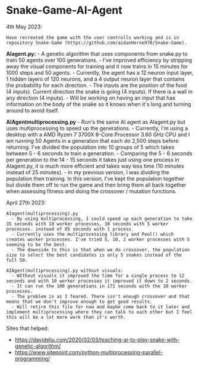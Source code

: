 # Snake-Game-AI-Agent

4th May 2023:

    Have recreated the game with the user controlls working and is in repository Snake-Game (https://github.com/aidanHorne978/Snake-Game).

 **AIagent.py:**
      - A genetic algorithm that uses components from snake.py to train 50 agents over 100 generations. 
      - I've improved efficiency by stripping away the visual components for training and it now trains in 15 minutes for 1000 steps and 50 agents.
      - Currently, the agent has a 12 neuron input layer, 1 hidden layers of 120 neurons, and a 4 output neuron layer that contains the probability for each direction.
      - The inputs are the position of the food (4 inputs). Current direction the snake is going (4 inputs). If there is a wall in any direction (4 inputs).
      - Will be working on having an input that has information on the body of the snake so it knows when it's long and turning around to avoid itself.
      
**AIAgentmultiprocessing.py**
      - Run's the same AI agent as AIagent.py but uses multiprocessing to speed up the generations.
      - Currently, I'm using a desktop with a AMD Ryzen 7 3700X 8-Core Processor 3.60 GHz CPU and I am running 50 Agents in a generation that each do 2,500 steps before returning. I've divided the population into 10 groups  of 5 which takes between 5 - 6 seconds to train a generation.
      - Comparing the 5 - 6 seconds per generation to the 14 - 15 seconds it takes just using one process in AIagent.py, it is much more efficient and takes way less time (10 minutes instead of 25 minutes).
      - In my previous version, I was dividing the population then training. In this version, I've kept the population together but divide them off to run the game and then bring them all back together when assessing fitness and doing the crossover / mutation functions.
      
April 27th 2023:

    AIagent(multiprocessing).py
      - By using multiprocessing, I could speed up each generation to take 35 seconds with 10 worker processes, 38 seconds with 5 worker processes. instead of 85 seconds with 1 process.
      - Currently uses the multiprocessing library and Pool() which creates worker processes. I've tried 5, 10, 2 worker processes with 5 seeming to be the best.
      - The downside to this is that when we do crossover, the population size to select the best candidates is only 5 snakes instead of the full 50.

    AIAgent(multiprocessing).py without visuals:
      - WIthout visuals it improved the time for a single process to 12 seconds and with 10 worker processes it improved it down to 2 seconds.
      - It can run the 100 generations in 171 seconds with the 10 worker processes.
      - The problem is as I feared. There isn't enough crossover and that means that we don't improve enough to get good results.
      - Will retire this file for now and maybe come back to it later and implement multiprocessing where they can talk to each other but I feel this will be a lot more work than it's worth.

Sites that helped:
  - https://davideliu.com/2020/02/03/teaching-ai-to-play-snake-with-genetic-algorithm/
  - https://www.sitepoint.com/python-multiprocessing-parallel-programming/
